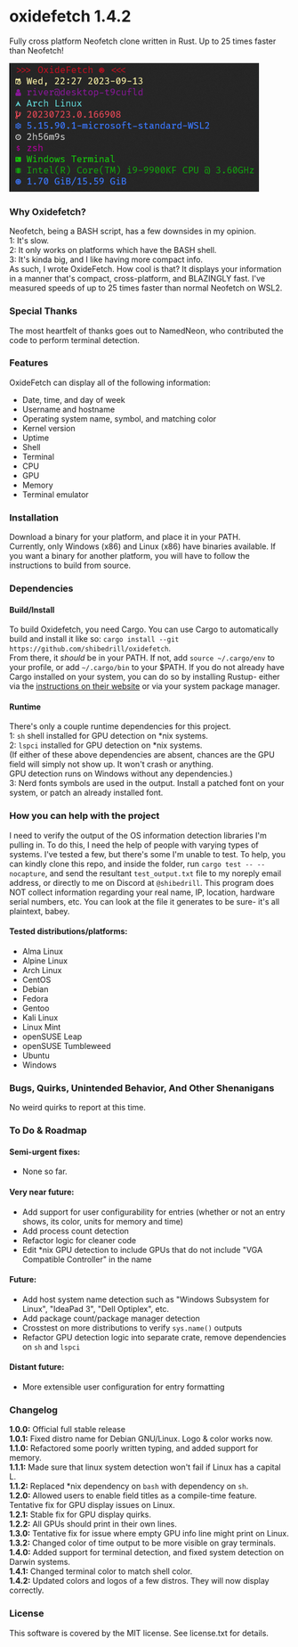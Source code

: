 # oxidefetch 1.4.2
Fully cross platform Neofetch clone written in Rust. Up to 25 times faster than Neofetch!  

![alt text](image.png "Example output of OxideFetch on a WSL2 Arch Linux host")  

### Why Oxidefetch?
Neofetch, being a BASH script, has a few downsides in my opinion.  
1: It's slow.  
2: It only works on platforms which have the BASH shell.  
3: It's kinda big, and I like having more compact info.  
As such, I wrote OxideFetch. How cool is that? It displays your information in a manner that's compact, cross-platform, and BLAZINGLY fast. 
I've measured speeds of up to 25 times faster than normal Neofetch on WSL2.

### Special Thanks
The most heartfelt of thanks goes out to NamedNeon, who contributed the code to perform terminal detection.  

### Features  
OxideFetch can display all of the following information:  
- Date, time, and day of week  
- Username and hostname  
- Operating system name, symbol, and matching color  
- Kernel version  
- Uptime  
- Shell
- Terminal
- CPU  
- GPU  
- Memory  
- Terminal emulator  

### Installation  
Download a binary for your platform, and place it in your PATH.  
Currently, only Windows (x86) and Linux (x86) have binaries available. If you want a binary for another platform, you will have to follow the instructions to build from source.

### Dependencies 
#### Build/Install
To build Oxidefetch, you need Cargo. You can use Cargo to automatically build and install it like so:
```cargo install --git https://github.com/shibedrill/oxidefetch```.  
From there, it *should* be in your PATH. If not, add ```source ~/.cargo/env``` to your profile, or add ```~/.cargo/bin``` to your $PATH. If you do not already have Cargo installed 
on your system, you can do so by installing Rustup- either via the [instructions on their website](https://doc.rust-lang.org/cargo/getting-started/installation.html "instructions on their website") or via your system package manager.
#### Runtime
There's only a couple runtime dependencies for this project.  
1: ```sh``` shell installed for GPU detection on *nix systems.  
2: ```lspci``` installed for GPU detection on *nix systems.  
(If either of these above dependencies are absent, chances are the GPU field will simply not show up. It won't crash or anything.  
GPU detection runs on Windows without any dependencies.)  
3: Nerd fonts symbols are used in the output. Install a patched font on  your system, or patch an already installed font.

### How you can help with the project
I need to verify the output of the OS information detection libraries I'm pulling in. To do this, I need the help of people with varying types of systems. I've tested a few, but there's some I'm unable to test. To help, you can kindly clone this repo, and inside the folder, run ```cargo test -- --nocapture```, and send the resultant ```test_output.txt``` file to my noreply email address, or directly to me on Discord at ```@shibedrill```. This program does NOT collect information regarding your real name, IP, location, hardware serial numbers, etc. You can look at the file it generates to be sure- it's all plaintext, babey.  
#### Tested distributions/platforms:
- Alma Linux
- Alpine Linux
- Arch Linux
- CentOS
- Debian
- Fedora
- Gentoo
- Kali Linux
- Linux Mint
- openSUSE Leap
- openSUSE Tumbleweed
- Ubuntu
- Windows

### Bugs, Quirks, Unintended Behavior, And Other Shenanigans   
No weird quirks to report at this time.  

### To Do & Roadmap   
#### Semi-urgent fixes:   
- None so far.
#### Very near future:   
- Add support for user configurability for entries (whether or not an entry shows, its color, units for memory and time)   
- Add process count detection  
- Refactor logic for cleaner code  
- Edit *nix GPU detection to include GPUs that do not include "VGA Compatible Controller" in the name  
#### Future:  
- Add host system name detection such as "Windows Subsystem for Linux", "IdeaPad 3", "Dell Optiplex", etc.  
- Add package count/package manager detection  
- Crosstest on more distributions to verify `sys.name()` outputs  
- Refactor GPU detection logic into separate crate, remove dependencies on `sh` and `lspci`
#### Distant future:
- More extensible user configuration for entry formatting  

### Changelog
**1.0.0:** Official full stable release   
**1.0.1:** Fixed distro name for Debian GNU/Linux. Logo & color works now.  
**1.1.0:** Refactored some poorly written typing, and added support for memory.  
**1.1.1:** Made sure that linux system detection won't fail if Linux has a capital L.  
**1.1.2:** Replaced *nix dependency on ```bash``` with dependency on ```sh```.  
**1.2.0:** Allowed users to enable field titles as a compile-time feature. Tentative fix for GPU display issues on Linux.  
**1.2.1:** Stable fix for GPU display quirks.  
**1.2.2:** All GPUs should print in their own lines.  
**1.3.0:** Tentative fix for issue where empty GPU info line might print on Linux.  
**1.3.2:** Changed color of time output to be more visible on gray terminals.  
**1.4.0:** Added support for terminal detection, and fixed system detection on Darwin systems.  
**1.4.1:** Changed terminal color to match shell color.  
**1.4.2:** Updated colors and logos of a few distros. They will now display correctly.  

### License
This software is covered by the MIT license. See license.txt for details.
